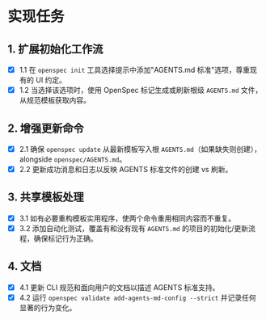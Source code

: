 # 实现任务

## 1. 扩展初始化工作流
- [x] 1.1 在 `openspec init` 工具选择提示中添加"AGENTS.md 标准"选项，尊重现有的 UI 约定。
- [x] 1.2 当选择该选项时，使用 OpenSpec 标记生成或刷新根级 `AGENTS.md` 文件，从规范模板获取内容。

## 2. 增强更新命令
- [x] 2.1 确保 `openspec update` 从最新模板写入根 `AGENTS.md`（如果缺失则创建）， alongside `openspec/AGENTS.md`。
- [x] 2.2 更新成功消息和日志以反映 AGENTS 标准文件的创建 vs 刷新。

## 3. 共享模板处理
- [x] 3.1 如有必要重构模板实用程序，使两个命令重用相同内容而不重复。
- [x] 3.2 添加自动化测试，覆盖有和没有现有 `AGENTS.md` 的项目的初始化/更新流程，确保标记行为正确。

## 4. 文档
- [x] 4.1 更新 CLI 规范和面向用户的文档以描述 AGENTS 标准支持。
- [x] 4.2 运行 `openspec validate add-agents-md-config --strict` 并记录任何显著的行为变化。